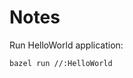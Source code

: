 <!--
SPDX-FileCopyrightText: 2022 Julian Amann <dev@vertexwahn.de>
SPDX-License-Identifier: Apache-2.0
-->

# Notes

Run HelloWorld application:

```bash
bazel run //:HelloWorld
```
